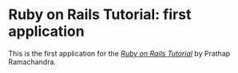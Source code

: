 # Ruby on Rails Tutorial: first application

This is the first application for the
[*Ruby on Rails Tutorial*](http://railstutorial.org/)
by Prathap Ramachandra.

